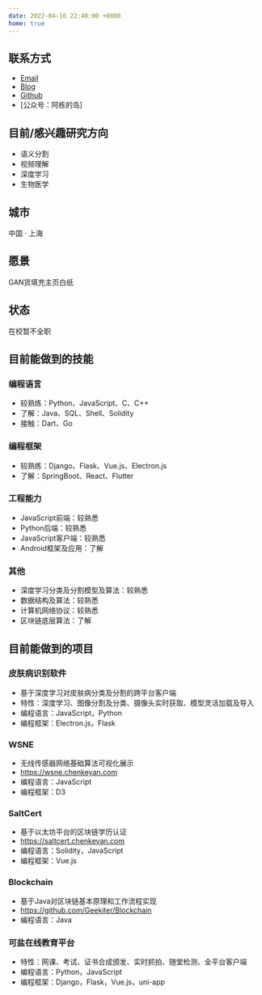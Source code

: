 ```yaml
---
date: 2022-04-16 22:48:00 +0800
home: true
---
```


## 联系方式

- [Email](mailto:albertchen.dev@outlook.com)
- [Blog](https://www.yuque.com/albert_chen)
- [Github](https://github.com/geekiter)
- [公众号：阿栋的岛]

## 目前/感兴趣研究方向

- 语义分割
- 视频理解
- 深度学习
- 生物医学

## 城市

中国 · 上海

## 愿景

GAN货填充主页白纸

## 状态

在校暂不全职

## 目前能做到的技能

### 编程语言

- 较熟练：Python、JavaScript、C、C++
- 了解：Java、SQL、Shell、Solidity
- 接触：Dart、Go

### 编程框架

- 较熟练：Django、Flask、Vue.js、Electron.js
- 了解：SpringBoot、React、Flutter

### 工程能力

- JavaScript前端：较熟悉
- Python后端：较熟悉
- JavaScript客户端：较熟悉
- Android框架及应用：了解

### 其他

- 深度学习分类及分割模型及算法：较熟悉
- 数据结构及算法：较熟悉
- 计算机网络协议：较熟悉
- 区块链底层算法：了解

## 目前能做到的项目

### 皮肤病识别软件

- 基于深度学习对皮肤病分类及分割的跨平台客户端
- 特性：深度学习、图像分割及分类、摄像头实时获取、模型灵活加载及导入
- 编程语言：JavaScript，Python
- 编程框架：Electron.js，Flask

### WSNE

- 无线传感器网络基础算法可视化展示 
- <https://wsne.chenkeyan.com>
- 编程语言：JavaScript
- 编程框架：D3

### SaltCert 

- 基于以太坊平台的区块链学历认证 
- <https://saltcert.chenkeyan.com>
- 编程语言：Solidity，JavaScript
- 编程框架：Vue.js

### Blockchain

- 基于Java对区块链基本原理和工作流程实现 
- <https://github.com/Geekiter/Blockchain>
- 编程语言：Java

### 可盐在线教育平台

- 特性：网课、考试、证书合成颁发、实时抓拍、随堂检测、全平台客户端
- 编程语言：Python，JavaScript
- 编程框架：Django，Flask，Vue.js，uni-app

